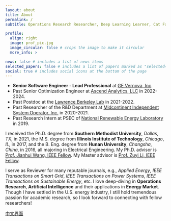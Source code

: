```yaml
---
layout: about
title: About
permalink: /
subtitle: Operations Research Researcher, Deep Learning Learner, Cat Fanatic

profile:
  align: right
  image: prof_pic.jpg
  image_circular: false # crops the image to make it circular
  more_info: >

news: false # includes a list of news items
selected_papers: false # includes a list of papers marked as "selected={true}"
social: true # includes social icons at the bottom of the page
---
```


- **Senior Software Engineer - Lead Professional** at [GE Vernova, Inc](https://www.gevernova.com/software/products/gridos/energy-markets-software). 
- Past Senior Optimization Engineer at [Ascend Analytics, LLC](https://www.ascendanalytics.com/) in 2022-2024. 
- Past Postdoc at the [Lawrence Berkeley Lab](https://emp.lbl.gov/) in 2021-2022.
- Past Researcher of the R&D Department at [Midcontinent Independent System Operator, Inc.](https://www.misoenergy.org/) in 2020-2021. 
- Past Research Intern at PSEC of [National Renewable Energy Laboratory](https://www.nrel.gov/grid/) in 2019.

I received the Ph.D. degree from **Southern Methodist University**, *Dallas*, *TX*, in 2021, the M.S. degree from **Illinois Institute of Technology**, *Chicago*, *IL*, in 2017, and the B. Eng. degree from **Hunan University**, *Changsha*, *China*, in 2016, all majoring in Electrical Engineering. My Ph.D. advisor is [Prof. Jianhui Wang, IEEE Fellow](https://sites.google.com/site/eejhwang/). My Master advisor is [Prof. Zuyi Li, IEEE Fellow](https://www.iit.edu/directory/people/zuyi-li).

I serve as Reviewer for many reputable journals, e.g., *Applied Energy*, *IEEE Transactions on Smart Grid*, *IEEE Transactions on Power Systems*, *IEEE Transactions on Sustainable Energy*, etc. I love deep-diving in **Operations Research**, **Artificial Intelligence** and their applications in **Energy Market**. Though I have settled in the U.S. energy industry, I still hold tremendous passion for academic research, so I look forward to connecting with fellow researchers!

<a href="zh" class="fancy-button">中文界面</a>

<br/>

